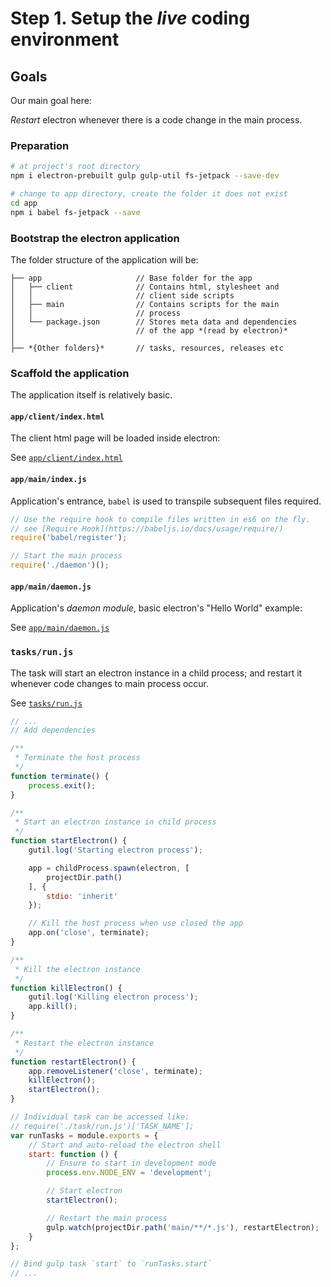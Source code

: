 # Step 1. Setup the *live* coding environment

## Goals

Our main goal here:

*Restart* electron whenever there is a code change in the main process.

### Preparation

```bash
# at project's root directory
npm i electron-prebuilt gulp gulp-util fs-jetpack --save-dev

# change to app directory, create the folder it does not exist
cd app
npm i babel fs-jetpack --save
```

### Bootstrap the electron application

The folder structure of the application will be:

```
├── app                     // Base folder for the app
│   ├── client              // Contains html, stylesheet and
│   │                       // client side scripts
│   ├── main                // Contains scripts for the main
│   │                       // process
│   └── package.json        // Stores meta data and dependencies
│                           // of the app *(read by electron)*
│
├── *{Other folders}*       // tasks, resources, releases etc
```

### Scaffold the application

The application itself is relatively basic.

#### `app/client/index.html`

The client html page will be loaded inside electron:

See [`app/client/index.html`](https://github.com/ziliwesley/electron-pouchdb-react/blob/ff3c1ff56d841602f5ff0a99ee2327fa1dccdeec/app/client/index.html)

#### `app/main/index.js`

Application's entrance, `babel` is used to transpile subsequent files required.

```js
// Use the require hook to compile files written in es6 on the fly.
// see [Require Hook](https://babeljs.io/docs/usage/require/)
require('babel/register');

// Start the main process
require('./daemon')();
```

#### `app/main/daemon.js`

Application's *daemon module*, basic electron's "Hello World" example:

See [`app/main/daemon.js`](https://github.com/ziliwesley/electron-pouchdb-react/blob/ff3c1ff56d841602f5ff0a99ee2327fa1dccdeec/app/main/daemon.js)

### `tasks/run.js`

The task will start an electron instance in a child process; and restart it
whenever code changes to main process occur.

See [`tasks/run.js`](https://github.com/ziliwesley/electron-pouchdb-react/blob/ff3c1ff56d841602f5ff0a99ee2327fa1dccdeec/tasks/run.js)

```js
// ...
// Add dependencies

/**
 * Terminate the host process
 */
function terminate() {
    process.exit();
}

/**
 * Start an electron instance in child process
 */
function startElectron() {
    gutil.log('Starting electron process');

    app = childProcess.spawn(electron, [
        projectDir.path()
    ], {
        stdio: 'inherit'
    });

    // Kill the host process when use closed the app
    app.on('close', terminate);
}

/**
 * Kill the electron instance
 */
function killElectron() {
    gutil.log('Killing electron process');
    app.kill();
}

/**
 * Restart the electron instance
 */
function restartElectron() {
    app.removeListener('close', terminate);
    killElectron();
    startElectron();
}

// Individual task can be accessed like:
// require('./task/run.js')['TASK_NAME'];
var runTasks = module.exports = {
    // Start and auto-reload the electron shell
    start: function () {
        // Ensure to start in development mode
        process.env.NODE_ENV = 'development';

        // Start electron
        startElectron();

        // Restart the main process
        gulp.watch(projectDir.path('main/**/*.js'), restartElectron);
    }
};

// Bind gulp task `start` to `runTasks.start`
// ...
```
